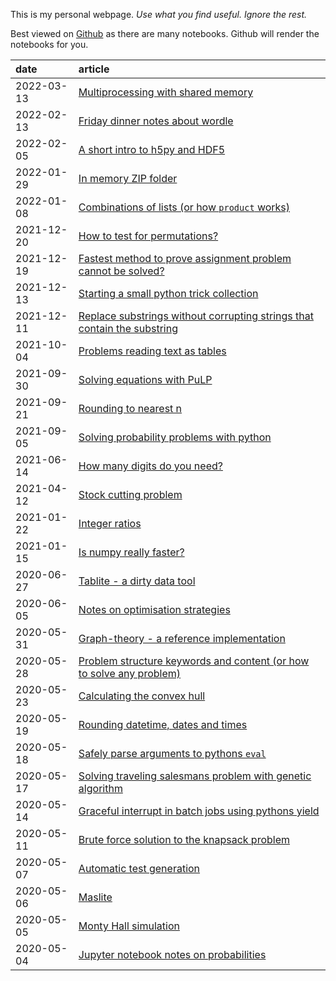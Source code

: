 
This is my personal webpage. _Use what you find useful. Ignore the rest._

Best viewed on [Github](https://github.com/root-11/root-11.github.io) as there are many notebooks.
Github will render the notebooks for you.


| date       | article                                                                                                                  |
|:-----------|:-------------------------------------------------------------------------------------------------------------------------|
| 2022-03-13 | [Multiprocessing with shared memory](content/multiprocessing_w_shared_memory.ipynb)                                                             |
| 2022-02-13 | [Friday dinner notes about wordle](content/autowordle.ipynb)                                                             |
| 2022-02-05 | [A short intro to h5py and HDF5](content/short_intro_to_hdf5.ipynb)                                                      |
| 2022-01-29 | [In memory ZIP folder](content/in_memory_zip.ipynb)                                                                      |
| 2022-01-08 | [Combinations of lists (or how `product` works)](content/combinations.ipynb)                                             |
| 2021-12-20 | [How to test for permutations?](content/testing_permutations.ipynb)                                                      |
| 2021-12-19 | [Fastest method to prove assignment problem cannot be solved?](content/assignment_problem_not_solvable.ipynb)            |
| 2021-12-13 | [Starting a small python trick collection](content/python_neat_trick_collection.ipynb)                                   |
| 2021-12-11 | [Replace substrings without corrupting strings that contain the substring](content/replace_text.ipynb)                   |
| 2021-10-04 | [Problems reading text as tables](content/problems_with_csv.ipynb)                                                       |
| 2021-09-30 | [Solving equations with PuLP](content/solving_equations_with_pulp.ipynb)                                                 |
| 2021-09-21 | [Rounding to nearest n](content/round_to_nearest_n.ipynb)                                                                |
| 2021-09-05 | [Solving probability problems with python](content/probabilities_with_python.ipynb)                                      |
| 2021-06-14 | [How many digits do you need?](content/how_many_digits_do_you_need.ipynb)                                                |
| 2021-04-12 | [Stock cutting problem](content/stock_cutting.ipynb)                                                                     |
| 2021-01-22 | [Integer ratios](content/integer_ratios.ipynb)                                                                           |
| 2021-01-15 | [Is numpy really faster?](content/is_numpy_always_faster.ipynb)                                                          |
| 2020-06-27 | [Tablite - a dirty data tool](content/tablite.ipynb)                                                                     |
| 2020-06-05 | [Notes on optimisation strategies](content/notes_on_optimization_strategies.ipynb)                                       |
| 2020-05-31 | [Graph-theory - a reference implementation](content/graph-theory.ipynb)                                                  |
| 2020-05-28 | [Problem structure keywords and content (or how to solve any problem)](content/problem_structure_keyword_contents.ipynb) |
| 2020-05-23 | [Calculating the convex hull](content/convex_hull.ipynb)                                                                 |
| 2020-05-19 | [Rounding datetime, dates and times](content/rounding_date_and_times.ipynb)                                              |
| 2020-05-18 | [Safely parse arguments to pythons <code>eval</code>](content/safe_eval.ipynb)                                           |
| 2020-05-17 | [Solving traveling salesmans problem with genetic algorithm](content/tsp_w_ga.ipynb)                                     |
| 2020-05-14 | [Graceful interrupt in batch jobs using pythons yield](content/graceful_interrupt_using_yield.ipynb)                     |
| 2020-05-11 | [Brute force solution to the knapsack problem](content/brute_force_knapsack.ipynb)                                       |
| 2020-05-07 | [Automatic test generation](content/automatic_test_generation.ipynb)                                                     |
| 2020-05-06 | [Maslite](content/maslite.ipynb)                                                                                         |
| 2020-05-05 | [Monty Hall simulation](content/monty_hall_simulation.ipynb)                                                             |
| 2020-05-04 | [Jupyter notebook notes on probabilities](content/notes_on_probabilities.ipynb)                                          |


